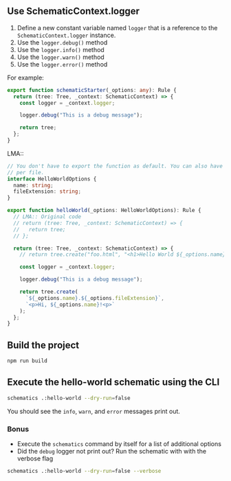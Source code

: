## Use SchematicContext.logger

1. Define a new constant variable named `logger` that is a reference to the `SchematicContext.logger` instance.
2. Use the `logger.debug()` method
3. Use the `logger.info()` method
4. Use the `logger.warn()` method
5. Use the `logger.error()` method

For example:

```typescript
export function schematicStarter(_options: any): Rule {
  return (tree: Tree, _context: SchematicContext) => {
    const logger = _context.logger;

    logger.debug("This is a debug message");

    return tree;
  };
}
```

LMA::

```ts
// You don't have to export the function as default. You can also have more than one rule factory
// per file.
interface HelloWorldOptions {
  name: string;
  fileExtension: string;
}

export function helloWorld(_options: HelloWorldOptions): Rule {
  // LMA:: Original code
  // return (tree: Tree, _context: SchematicContext) => {
  //   return tree;
  // };

  return (tree: Tree, _context: SchematicContext) => {
    // return tree.create("foo.html", "<h1>Hello World ${_options.name}!</h1>");

    const logger = _context.logger;

    logger.debug("This is a debug message");

    return tree.create(
      `${_options.name}.${_options.fileExtension}`,
      `<p>Hi, ${_options.name}!<p>`
    );
  };
}
```

## Build the project

```bash
npm run build
```

## Execute the hello-world schematic using the CLI

```bash
schematics .:hello-world --dry-run=false
```

You should see the `info`, `warn`, and `error` messages print out.

### Bonus

- Execute the `schematics` command by itself for a list of additional options
- Did the `debug` logger not print out? Run the schematic with with the verbose flag

```bash
schematics .:hello-world --dry-run=false --verbose
```

